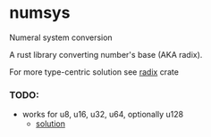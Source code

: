 # numsys
Numeral system conversion

A rust library converting number's base (AKA radix).

For more type-centric solution see [radix](https://docs.rs/radix) crate


### TODO:

* works for u8, u16, u32, u64, optionally u128
    * [solution](https://doc.rust-lang.org/src/core/num/mod.rs.html#2272-2282)


